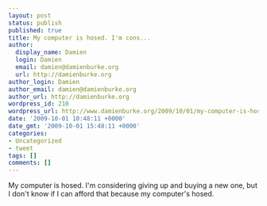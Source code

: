 ```yaml
---
layout: post
status: publish
published: true
title: My computer is hosed. I'm cons...
author:
  display_name: Damien
  login: Damien
  email: damien@damienburke.org
  url: http://damienburke.org
author_login: Damien
author_email: damien@damienburke.org
author_url: http://damienburke.org
wordpress_id: 210
wordpress_url: http://www.damienburke.org/2009/10/01/my-computer-is-hosed-im-cons/
date: '2009-10-01 10:48:11 +0000'
date_gmt: '2009-10-01 15:48:11 +0000'
categories:
- Uncategorized
- tweet
tags: []
comments: []
---
```

<p>My computer is hosed. I'm considering giving up and buying a new one, but I don't know if I can afford that because my computer's hosed.</p>

